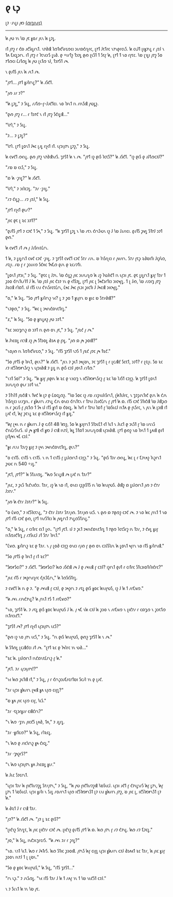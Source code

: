 # 𐑞 𐑧𐑜 

𐑚𐑲 ·𐑨𐑯𐑛𐑦 𐑢𐑽 [(𐑼𐑦𐑡𐑦𐑯𐑩𐑤)](https://galactanet.com/oneoff/theegg_mod.html)

---

𐑿 𐑢𐑻 𐑪𐑯 𐑘𐑹 𐑢𐑱 𐑣𐑴𐑥 𐑢𐑧𐑯 𐑿 𐑛𐑲𐑛.

𐑦𐑑 𐑢𐑳𐑟 𐑩 𐑒𐑸 𐑨𐑒𐑕𐑦𐑛𐑩𐑯𐑑. 𐑯𐑳𐑔𐑦𐑙 𐑐𐑼𐑑𐑦𐑒𐑘𐑩𐑤𐑼𐑤𐑦 𐑮𐑦𐑥𐑸𐑒𐑩𐑚𐑩𐑤, 𐑚𐑳𐑑 𐑓𐑱𐑑𐑩𐑤 𐑯𐑳𐑯𐑞𐑩𐑤𐑧𐑕. 𐑿 𐑤𐑧𐑓𐑑 𐑚𐑦𐑣𐑲𐑯𐑛 𐑩 𐑢𐑲𐑓 𐑯 𐑑𐑵 𐑗𐑦𐑤𐑛𐑮𐑩𐑯. 𐑦𐑑 𐑢𐑳𐑟 𐑩 𐑐𐑱𐑯𐑤𐑩𐑕 𐑛𐑧𐑔. 𐑞 ⸰𐑦𐑥𐑑𐑟 𐑑𐑮𐑲𐑛 𐑞𐑺 𐑚𐑧𐑕𐑑 𐑑 𐑕𐑱𐑝 𐑿, 𐑚𐑳𐑑 𐑑 𐑯𐑴 𐑩𐑝𐑱𐑤. 𐑘𐑹 𐑚𐑪𐑛𐑦 𐑢𐑳𐑟 𐑕𐑴 𐑳𐑑𐑼𐑤𐑦 𐑖𐑨𐑑𐑼𐑛 𐑿 𐑢𐑻 𐑚𐑧𐑑𐑼 𐑪𐑓, 𐑑𐑮𐑳𐑕𐑑 𐑥𐑰.

𐑯 𐑞𐑨𐑑𐑕 𐑢𐑧𐑯 𐑿 𐑥𐑧𐑑 𐑥𐑰.

"𐑢𐑳𐑑... 𐑢𐑳𐑑 𐑣𐑨𐑐𐑩𐑯𐑛?" 𐑿 𐑨𐑕𐑒𐑑.

"𐑢𐑺 𐑨𐑥 𐑲?"

"𐑿 𐑛𐑲𐑛," 𐑲 𐑕𐑧𐑛, 𐑥𐑨𐑑𐑼-𐑝-𐑓𐑨𐑒𐑑𐑤𐑦. 𐑯𐑴 𐑐𐑶𐑯𐑑 𐑦𐑯 𐑥𐑦𐑯𐑕𐑦𐑙 𐑢𐑻𐑛𐑟.

"𐑞𐑺 𐑢𐑳𐑟 𐑩... 𐑩 𐑑𐑮𐑳𐑒 𐑯 𐑦𐑑 𐑢𐑳𐑟 𐑕𐑒𐑦𐑛𐑦𐑙..."

"𐑘𐑳𐑐," 𐑲 𐑕𐑧𐑛.

"𐑲... 𐑲 𐑛𐑲𐑛?"

"𐑘𐑳𐑐. 𐑚𐑳𐑑 𐑛𐑴𐑯𐑑 𐑓𐑰𐑤 𐑚𐑨𐑛 𐑩𐑚𐑬𐑑 𐑦𐑑. 𐑧𐑝𐑮𐑦𐑢𐑳𐑯 𐑛𐑲𐑟," 𐑲 𐑕𐑧𐑛.

𐑿 𐑤𐑫𐑒𐑑 𐑼𐑬𐑯𐑛. 𐑞𐑺 𐑢𐑳𐑟 𐑯𐑳𐑔𐑦𐑙𐑯𐑩𐑕. 𐑡𐑳𐑕𐑑 𐑿 𐑯 𐑥𐑰. "𐑢𐑳𐑑 𐑦𐑟 𐑞𐑦𐑕 𐑐𐑤𐑱𐑕?" 𐑿 𐑨𐑕𐑒𐑑. "𐑦𐑟 𐑞𐑦𐑕 𐑞 𐑨𐑓𐑑𐑼𐑤𐑲𐑓?"

"𐑥𐑹 𐑹 𐑤𐑧𐑕," 𐑲 𐑕𐑧𐑛.

"𐑸 𐑿 ·𐑜𐑪𐑛?" 𐑿 𐑨𐑕𐑒𐑑.

"𐑘𐑳𐑐," 𐑲 𐑮𐑦𐑐𐑤𐑲𐑛. "𐑲𐑥 ·𐑜𐑪𐑛."

"𐑥𐑲 𐑒𐑦𐑛𐑟... 𐑥𐑲 𐑢𐑲𐑓," 𐑿 𐑕𐑧𐑛.

"𐑢𐑳𐑑 𐑩𐑚𐑬𐑑 𐑞𐑧𐑥?"

"𐑢𐑦𐑤 𐑞𐑱 𐑚 𐑷𐑤 𐑮𐑲𐑑?"

"𐑞𐑨𐑑𐑕 𐑢𐑳𐑑 𐑲 𐑤𐑲𐑒 𐑑 𐑕𐑰," 𐑲 𐑕𐑧𐑛. "𐑿 𐑡𐑳𐑕𐑑 𐑛𐑲𐑛 𐑯 𐑘𐑹 𐑥𐑱𐑯 𐑒𐑩𐑯𐑕𐑻𐑯 𐑦𐑟 𐑓 𐑘𐑹 𐑓𐑨𐑥𐑦𐑤𐑦. 𐑞𐑨𐑑𐑕 𐑜𐑫𐑛 𐑕𐑑𐑳𐑓 𐑮𐑲𐑑 𐑞𐑺."

𐑿 𐑤𐑫𐑒𐑑 𐑨𐑑 𐑥𐑰 𐑢 𐑓𐑨𐑕𐑦𐑯𐑱𐑖𐑩𐑯.

𐑑 𐑿, 𐑲 𐑛𐑦𐑛𐑩𐑯𐑑 𐑤𐑫𐑒 𐑤𐑲𐑒 ·𐑜𐑪𐑛. 𐑲 𐑡𐑳𐑕𐑑 𐑤𐑫𐑒𐑑 𐑤𐑲𐑒 𐑕𐑳𐑥 𐑥𐑨𐑯. 𐑹 𐑐𐑪𐑕𐑩𐑚𐑤𐑦 𐑩 𐑢𐑫𐑥𐑩𐑯. 𐑕𐑳𐑥 𐑝𐑱𐑜 𐑷𐑔𐑹𐑦𐑑𐑦 𐑓𐑦𐑜𐑘𐑼, 𐑥𐑱𐑚𐑦. 𐑥𐑹 𐑝 𐑩 𐑜𐑮𐑨𐑥𐑼 𐑕𐑒𐑵𐑤 𐑑𐑰𐑗𐑼 𐑞𐑨𐑯 𐑞 𐑷𐑤𐑥𐑲𐑑𐑦.

"𐑛𐑴𐑯𐑑 𐑢𐑳𐑮𐑦," 𐑲 𐑕𐑧𐑛. "𐑞𐑱𐑤 𐑚 𐑓𐑲𐑯. 𐑘𐑹 𐑒𐑦𐑛𐑟 𐑢𐑦𐑤 𐑮𐑦𐑥𐑧𐑥𐑚𐑼 𐑿 𐑨𐑟 𐑐𐑻𐑓𐑦𐑒𐑑 𐑦𐑯 𐑧𐑝𐑮𐑦 𐑢𐑱. 𐑞𐑱 𐑛𐑦𐑛𐑩𐑯𐑑 𐑣𐑨𐑝 𐑑𐑲𐑥 𐑑 𐑜𐑮𐑴 𐑒𐑩𐑯𐑑𐑧𐑥𐑐𐑑 𐑓 𐑿. 𐑘𐑹 𐑢𐑲𐑓 𐑢𐑦𐑤 𐑒𐑮𐑲 𐑪𐑯 𐑞 𐑬𐑑𐑕𐑲𐑛, 𐑚𐑳𐑑 𐑢𐑦𐑤 𐑚 𐑕𐑰𐑒𐑮𐑩𐑑𐑤𐑦 𐑮𐑦𐑤𐑰𐑝𐑛. 𐑑 𐑚 𐑓𐑺, 𐑘𐑹 𐑥𐑨𐑮𐑦𐑡 𐑢𐑳𐑟 𐑓𐑷𐑤𐑦𐑙 𐑩𐑐𐑸𐑑. 𐑦𐑓 𐑦𐑑𐑕 𐑧𐑯𐑦 𐑒𐑪𐑯𐑕𐑩𐑤𐑱𐑖𐑩𐑯, 𐑖𐑰𐑤 𐑓𐑰𐑤 𐑝𐑧𐑮𐑦 𐑜𐑦𐑤𐑑𐑦 𐑓 𐑓𐑰𐑤𐑦𐑙 𐑮𐑦𐑤𐑰𐑝𐑛."

"𐑴," 𐑿 𐑕𐑧𐑛. "𐑕𐑴 𐑢𐑳𐑑 𐑣𐑨𐑐𐑩𐑯𐑟 𐑯𐑬? 𐑛 𐑲 𐑜𐑴 𐑑 𐑣𐑧𐑝𐑩𐑯 𐑹 𐑣𐑧𐑤 𐑹 𐑕𐑳𐑥𐑔𐑦𐑙?"

"𐑯𐑲𐑞𐑼," 𐑲 𐑕𐑧𐑛. "𐑿𐑤 𐑚 𐑮𐑰𐑦𐑯𐑒𐑸𐑯𐑱𐑑𐑩𐑛."

"𐑭," 𐑿 𐑕𐑧𐑛. "𐑕𐑴 𐑞 𐑣𐑦𐑯𐑛𐑵𐑟 𐑢𐑻 𐑮𐑲𐑑."

"𐑷𐑤 𐑮𐑦𐑤𐑦𐑡𐑩𐑯𐑟 𐑸 𐑮𐑲𐑑 𐑦𐑯 𐑞𐑺 𐑴𐑯 𐑢𐑱," 𐑲 𐑕𐑧𐑛. "𐑢𐑷𐑒 𐑢 𐑥𐑰."

𐑿 𐑓𐑪𐑤𐑴𐑛 𐑩𐑤𐑪𐑙 𐑨𐑟 𐑢𐑰 𐑕𐑑𐑮𐑴𐑛 𐑔𐑮𐑵 𐑞 𐑝𐑶𐑛. "𐑢𐑺 𐑸 𐑢𐑰 𐑜𐑴𐑦𐑙?"

"𐑯𐑴𐑢𐑺 𐑦𐑯 𐑐𐑼𐑑𐑦𐑒𐑘𐑩𐑤𐑼," 𐑲 𐑕𐑧𐑛. "𐑦𐑑𐑕 𐑡𐑳𐑕𐑑 𐑯𐑲𐑕 𐑑 𐑢𐑷𐑒 𐑢𐑲𐑤 𐑢𐑰 𐑑𐑷𐑒."

"𐑕𐑴 𐑢𐑳𐑑𐑕 𐑞 𐑐𐑶𐑯𐑑, 𐑞𐑧𐑯?" 𐑿 𐑨𐑕𐑒𐑑. "𐑢𐑧𐑯 𐑲 𐑜𐑧𐑑 𐑮𐑰𐑚𐑹𐑯, 𐑲𐑤 𐑡𐑳𐑕𐑑 𐑚 𐑩 𐑚𐑤𐑨𐑙𐑒 𐑕𐑤𐑱𐑑, 𐑮𐑲𐑑? 𐑩 𐑚𐑱𐑚𐑦. 𐑕𐑴 𐑷𐑤 𐑥𐑲 𐑦𐑒𐑕𐑐𐑽𐑾𐑯𐑕𐑩𐑟 𐑯 𐑧𐑝𐑮𐑦𐑔𐑦𐑙 𐑲 𐑛𐑦𐑛 𐑦𐑯 𐑞𐑦𐑕 𐑤𐑲𐑓 𐑢𐑴𐑯𐑑 𐑥𐑨𐑑𐑼."

"𐑯𐑪𐑑 𐑕𐑴!" 𐑲 𐑕𐑧𐑛. "𐑿 𐑣𐑨𐑝 𐑢𐑦𐑞𐑦𐑯 𐑿 𐑷𐑤 𐑞 𐑯𐑪𐑤𐑦𐑡 𐑯 𐑦𐑒𐑕𐑐𐑽𐑾𐑯𐑕𐑩𐑟 𐑝 𐑷𐑤 𐑘𐑹 𐑐𐑨𐑕𐑑 𐑤𐑲𐑝𐑟. 𐑿 𐑡𐑳𐑕𐑑 𐑛𐑴𐑯𐑑 𐑮𐑦𐑥𐑧𐑥𐑚𐑼 𐑞𐑧𐑥 𐑮𐑲𐑑 𐑯𐑬."

𐑲 𐑕𐑑𐑪𐑐𐑑 𐑢𐑷𐑒𐑦𐑙 𐑯 𐑑𐑫𐑒 𐑿 𐑚𐑲 𐑞 𐑖𐑴𐑤𐑛𐑼𐑟. "𐑘𐑹 𐑕𐑴𐑤 𐑦𐑟 𐑥𐑹 𐑥𐑨𐑜𐑯𐑦𐑓𐑦𐑕𐑩𐑯𐑑, 𐑚𐑿𐑑𐑦𐑓𐑩𐑤, 𐑯 𐑡𐑲𐑜𐑨𐑯𐑑𐑦𐑒 𐑞𐑨𐑯 𐑿 𐑒𐑨𐑯 𐑐𐑪𐑕𐑩𐑚𐑤𐑦 𐑦𐑥𐑨𐑡𐑦𐑯. 𐑩 𐑣𐑿𐑥𐑩𐑯 𐑥𐑲𐑯𐑛 𐑒𐑨𐑯 𐑴𐑯𐑤𐑦 𐑒𐑩𐑯𐑑𐑱𐑯 𐑩 𐑑𐑲𐑯𐑦 𐑓𐑮𐑨𐑒𐑖𐑩𐑯 𐑝 𐑢𐑳𐑑 𐑿 𐑸. 𐑦𐑑𐑕 𐑤𐑲𐑒 𐑕𐑑𐑦𐑒𐑦𐑙 𐑘𐑹 𐑓𐑦𐑙𐑜𐑼 𐑦𐑯 𐑩 𐑜𐑤𐑨𐑕 𐑝 𐑢𐑷𐑑𐑼 𐑑 𐑕𐑰 𐑦𐑓 𐑦𐑑𐑕 𐑣𐑪𐑑 𐑹 𐑒𐑴𐑤𐑛. 𐑿 𐑐𐑫𐑑 𐑩 𐑑𐑲𐑯𐑦 𐑐𐑸𐑑 𐑝 𐑘𐑹𐑕𐑧𐑤𐑓 𐑦𐑯𐑑𐑵 𐑞 𐑝𐑧𐑕𐑩𐑤, 𐑯 𐑢𐑧𐑯 𐑿 𐑚𐑮𐑦𐑙 𐑦𐑑 𐑚𐑨𐑒 𐑬𐑑, 𐑿𐑝 𐑜𐑱𐑯𐑛 𐑷𐑤 𐑞 𐑦𐑒𐑕𐑐𐑽𐑾𐑯𐑕𐑩𐑟 𐑦𐑑 𐑣𐑨𐑛."

"𐑿𐑝 𐑚𐑰𐑯 𐑦𐑯 𐑩 𐑣𐑿𐑥𐑩𐑯 𐑓 𐑞 𐑤𐑨𐑕𐑑 48 𐑘𐑽𐑟, 𐑕𐑴 𐑿 𐑣𐑨𐑝𐑩𐑯𐑑 𐑕𐑑𐑮𐑧𐑗𐑑 𐑬𐑑 𐑘𐑧𐑑 𐑯 𐑓𐑧𐑤𐑑 𐑞 𐑮𐑧𐑕𐑑 𐑝 𐑘𐑹 𐑦𐑥𐑧𐑯𐑕 𐑒𐑪𐑯𐑖𐑩𐑕𐑯𐑩𐑕. 𐑦𐑓 𐑢𐑰 𐑣𐑳𐑙 𐑬𐑑 𐑣𐑽 𐑓 𐑤𐑪𐑙 𐑦𐑯𐑳𐑓, 𐑿𐑛 𐑕𐑑𐑸𐑑 𐑮𐑦𐑥𐑧𐑥𐑚𐑼𐑦𐑙 𐑧𐑝𐑮𐑦𐑔𐑦𐑙. 𐑚𐑳𐑑 𐑞𐑺𐑟 𐑯𐑴 𐑐𐑶𐑯𐑑 𐑑 𐑛𐑵𐑦𐑙 𐑞𐑨𐑑 𐑚𐑦𐑑𐑢𐑰𐑯 𐑰𐑗 𐑤𐑲𐑓."

"𐑣𐑬 𐑥𐑧𐑯𐑦 𐑑𐑲𐑥𐑟 𐑣𐑨𐑝 𐑲 𐑚𐑰𐑯 𐑮𐑰𐑦𐑯𐑒𐑸𐑯𐑱𐑑𐑩𐑛, 𐑞𐑧𐑯?"

"𐑴 𐑤𐑪𐑑𐑕. 𐑤𐑪𐑑𐑕 𐑯 𐑤𐑪𐑑𐑕. 𐑯 𐑦𐑯 𐑑 𐑤𐑪𐑑𐑕 𐑝 𐑛𐑦𐑓𐑼𐑩𐑯𐑑 𐑤𐑲𐑝𐑟." 𐑲 𐑕𐑧𐑛. "𐑞𐑦𐑕 𐑑𐑲𐑥 𐑼𐑬𐑯𐑛, 𐑿𐑤 𐑚 𐑩 𐑗𐑲𐑯𐑰𐑟 𐑐𐑧𐑟𐑩𐑯𐑑 𐑜𐑻𐑤 𐑦𐑯 540 ⸰𐑨𐑛."

"𐑢𐑱𐑑, 𐑢𐑳𐑑?" 𐑿 𐑕𐑑𐑨𐑥𐑼𐑛. "𐑿𐑼 𐑕𐑧𐑯𐑛𐑦𐑙 𐑥𐑰 𐑚𐑨𐑒 𐑦𐑯 𐑑𐑲𐑥?"

"𐑢𐑧𐑤, 𐑲 𐑜𐑧𐑕 𐑑𐑧𐑒𐑯𐑦𐑒𐑤𐑦. 𐑑𐑲𐑥, 𐑨𐑟 𐑿 𐑯𐑴 𐑦𐑑, 𐑴𐑯𐑤𐑦 𐑦𐑜𐑟𐑦𐑕𐑑𐑕 𐑦𐑯 𐑘𐑹 𐑿𐑯𐑦𐑝𐑻𐑕. 𐑔𐑦𐑙𐑟 𐑸 𐑛𐑦𐑓𐑼𐑩𐑯𐑑 𐑢𐑺 𐑲 𐑒𐑳𐑥 𐑓𐑮𐑳𐑥."

"𐑢𐑺 𐑿 𐑒𐑳𐑥 𐑓𐑮𐑳𐑥?" 𐑿 𐑕𐑧𐑛.

"𐑴 𐑖𐑫𐑼," 𐑲 𐑦𐑒𐑕𐑐𐑤𐑱𐑯𐑛, "𐑲 𐑒𐑳𐑥 𐑓𐑮𐑳𐑥 𐑕𐑳𐑥𐑢𐑺. 𐑕𐑳𐑥𐑢𐑺 𐑧𐑤𐑕. 𐑯 𐑞𐑺 𐑸 𐑳𐑞𐑼𐑟 𐑤𐑲𐑒 𐑥𐑰. 𐑲 𐑯𐑴 𐑿𐑤 𐑢𐑪𐑯𐑑 𐑑 𐑯𐑴 𐑢𐑳𐑑 𐑦𐑑𐑕 𐑤𐑲𐑒 𐑞𐑺, 𐑚𐑳𐑑 𐑪𐑯𐑩𐑕𐑑𐑤𐑦 𐑿 𐑢𐑫𐑛𐑩𐑯𐑑 𐑳𐑯𐑛𐑼𐑕𐑑𐑨𐑯𐑛."

"𐑴," 𐑿 𐑕𐑧𐑛, 𐑩 𐑤𐑦𐑑𐑩𐑤 𐑤𐑧𐑑 𐑛𐑬𐑯. "𐑚𐑳𐑑 𐑢𐑱𐑑. 𐑦𐑓 𐑲 𐑜𐑧𐑑 𐑮𐑰𐑦𐑯𐑒𐑸𐑯𐑱𐑑𐑩𐑛 𐑑 𐑳𐑞𐑼 𐑐𐑤𐑱𐑕𐑩𐑟 𐑦𐑯 𐑑𐑲𐑥, 𐑲 𐑒𐑫𐑛 𐑣𐑨𐑝 𐑦𐑯𐑑𐑼𐑨𐑒𐑑𐑩𐑛 𐑢 𐑥𐑲𐑕𐑧𐑤𐑓 𐑨𐑑 𐑕𐑳𐑥 𐑐𐑶𐑯𐑑."

"𐑖𐑫𐑼. 𐑣𐑨𐑐𐑩𐑯𐑟 𐑷𐑤 𐑞 𐑑𐑲𐑥. 𐑯 𐑢 𐑚𐑴𐑔 𐑤𐑲𐑝𐑟 𐑴𐑯𐑤𐑦 𐑩𐑢𐑺 𐑝 𐑞𐑺 𐑴𐑯 𐑤𐑲𐑓𐑕𐑐𐑨𐑯 𐑿 𐑛𐑴𐑯𐑑 𐑰𐑝𐑩𐑯 𐑯𐑴 𐑦𐑑𐑕 𐑣𐑨𐑐𐑩𐑯𐑦𐑙."

"𐑕𐑴 𐑢𐑳𐑑𐑕 𐑞 𐑐𐑶𐑯𐑑 𐑝 𐑦𐑑 𐑷𐑤?"

"𐑕𐑽𐑾𐑕𐑤𐑦?" 𐑲 𐑨𐑕𐑒𐑑. "𐑕𐑽𐑾𐑕𐑤𐑦? 𐑿𐑼 𐑨𐑕𐑒𐑦𐑙 𐑥𐑰 𐑓 𐑞 𐑥𐑰𐑯𐑦𐑙 𐑝 𐑤𐑲𐑓? 𐑦𐑟𐑩𐑯𐑑 𐑞𐑨𐑑 𐑩 𐑤𐑦𐑑𐑩𐑤 𐑕𐑑𐑧𐑮𐑦𐑴𐑑𐑦𐑐𐑦𐑒𐑩𐑤?"

"𐑢𐑧𐑤 𐑦𐑑𐑕 𐑩 𐑮𐑰𐑟𐑩𐑯𐑩𐑚𐑩𐑤 𐑒𐑢𐑧𐑕𐑗𐑩𐑯," 𐑿 𐑐𐑼𐑕𐑦𐑕𐑑𐑩𐑛.

𐑲 𐑤𐑫𐑒𐑑 𐑿 𐑦𐑯 𐑞 𐑲. "𐑞 𐑥𐑰𐑯𐑦𐑙 𐑝 𐑤𐑲𐑓, 𐑞 𐑮𐑰𐑟𐑩𐑯 𐑲 𐑥𐑱𐑛 𐑞𐑦𐑕 𐑣𐑴𐑤 𐑿𐑯𐑦𐑝𐑻𐑕, 𐑦𐑟 𐑓 𐑿 𐑑 𐑥𐑩𐑗𐑫𐑼."

"𐑿 𐑥𐑰𐑯 𐑥𐑨𐑯𐑒𐑲𐑯𐑛? 𐑿 𐑢𐑪𐑯𐑑 𐑳𐑕 𐑑 𐑥𐑩𐑗𐑫𐑼?"

"𐑯𐑴, 𐑡𐑳𐑕𐑑 𐑿. 𐑲 𐑥𐑱𐑛 𐑞𐑦𐑕 𐑣𐑴𐑤 𐑿𐑯𐑦𐑝𐑻𐑕 𐑓 𐑿. 𐑢 𐑰𐑗 𐑯𐑿 𐑤𐑲𐑓 𐑿 𐑜𐑮𐑴 𐑯 𐑥𐑩𐑗𐑫𐑼 𐑯 𐑚𐑦𐑒𐑳𐑥 𐑩 𐑤𐑸𐑡𐑼 𐑯 𐑜𐑮𐑱𐑑𐑼 𐑦𐑯𐑑𐑩𐑤𐑧𐑒𐑑."

"𐑡𐑳𐑕𐑑 𐑥𐑰? 𐑢𐑳𐑑 𐑩𐑚𐑬𐑑 𐑧𐑝𐑮𐑦𐑢𐑳𐑯 𐑧𐑤𐑕?"

"𐑞𐑺 𐑦𐑟 𐑯𐑴 𐑢𐑳𐑯 𐑧𐑤𐑕," 𐑲 𐑕𐑧𐑛. "𐑦𐑯 𐑞𐑦𐑕 𐑿𐑯𐑦𐑝𐑻𐑕, 𐑞𐑺𐑟 𐑡𐑳𐑕𐑑 𐑿 𐑯 𐑥𐑰."

𐑿 𐑕𐑑𐑺𐑛 𐑚𐑤𐑨𐑙𐑒𐑤𐑦 𐑨𐑑 𐑥𐑰. "𐑚𐑳𐑑 𐑷𐑤 𐑞 𐑐𐑰𐑐𐑩𐑤 𐑪𐑯 𐑻𐑔..."

"𐑷𐑤 𐑿. 𐑛𐑦𐑓𐑼𐑩𐑯𐑑 𐑦𐑯𐑒𐑸𐑯𐑱𐑖𐑩𐑯𐑟 𐑝 𐑿."

"𐑢𐑱𐑑. 𐑲𐑥 _𐑧𐑝𐑮𐑦𐑢𐑳𐑯_!?"

"𐑯𐑬 𐑿𐑼 𐑜𐑧𐑑𐑦𐑙 𐑦𐑑," 𐑲 𐑕𐑧𐑛, 𐑢 𐑩 𐑒𐑩𐑯𐑜𐑮𐑨𐑗𐑩𐑤𐑩𐑑𐑹𐑦 𐑕𐑤𐑨𐑐 𐑪𐑯 𐑞 𐑚𐑨𐑒.

"𐑲𐑥 𐑧𐑝𐑮𐑦 𐑣𐑿𐑥𐑩𐑯 𐑚𐑰𐑦𐑙 𐑣𐑵 𐑧𐑝𐑼 𐑤𐑦𐑝𐑛?"

"𐑹 𐑣𐑵 𐑢𐑦𐑤 𐑧𐑝𐑼 𐑤𐑦𐑝, 𐑘𐑧𐑕."

"𐑲𐑥 ·𐑱𐑚𐑮𐑩𐑣𐑨𐑥 𐑤𐑦𐑙𐑒𐑩𐑯?"

"𐑯 𐑿𐑼 ·𐑡𐑪𐑯 𐑢𐑦𐑤𐑒𐑕 𐑚𐑵𐑔, 𐑑𐑵," 𐑲 𐑨𐑛𐑩𐑛.

"𐑲𐑥 ·𐑣𐑦𐑑𐑤𐑼?" 𐑿 𐑕𐑧𐑛, 𐑩𐑐𐑷𐑤𐑛.

"𐑯 𐑿𐑼 𐑞 𐑥𐑦𐑤𐑘𐑩𐑯𐑟 𐑣𐑰 𐑒𐑦𐑤𐑛."

"𐑲𐑥 ·𐑡𐑰𐑟𐑩𐑕?"

"𐑯 𐑿𐑼 𐑧𐑝𐑮𐑦𐑢𐑳𐑯 𐑣𐑵 𐑓𐑪𐑤𐑴𐑛 𐑣𐑦𐑥."

𐑿 𐑓𐑧𐑤 𐑕𐑲𐑤𐑩𐑯𐑑.

"𐑧𐑝𐑮𐑦 𐑑𐑲𐑥 𐑿 𐑝𐑦𐑒𐑑𐑦𐑥𐑲𐑟𐑛 𐑕𐑳𐑥𐑢𐑳𐑯," 𐑲 𐑕𐑧𐑛, "𐑿 𐑢𐑻 𐑝𐑦𐑒𐑑𐑦𐑥𐑲𐑟𐑦𐑙 𐑘𐑹𐑕𐑧𐑤𐑓. 𐑧𐑝𐑮𐑦 𐑨𐑒𐑑 𐑝 𐑒𐑲𐑯𐑛𐑯𐑩𐑕 𐑿𐑝 𐑛𐑳𐑯, 𐑿𐑝 𐑛𐑳𐑯 𐑑 𐑘𐑹𐑕𐑧𐑤𐑓. 𐑧𐑝𐑮𐑦 𐑣𐑨𐑐𐑦 𐑯 𐑕𐑨𐑛 𐑥𐑴𐑥𐑩𐑯𐑑 𐑧𐑝𐑼 𐑦𐑒𐑕𐑐𐑽𐑾𐑯𐑕𐑑 𐑚𐑲 𐑧𐑯𐑦 𐑣𐑿𐑥𐑩𐑯 𐑢𐑳𐑟, 𐑹 𐑢𐑦𐑤 𐑚, 𐑦𐑒𐑕𐑐𐑽𐑾𐑯𐑕𐑑 𐑚𐑲 𐑿."

𐑿 𐑔𐑷𐑑 𐑓 𐑩 𐑤𐑪𐑙 𐑑𐑲𐑥.

"𐑢𐑲?" 𐑿 𐑨𐑕𐑒𐑑 𐑥𐑰. "𐑢𐑲 𐑛 𐑷𐑤 𐑞𐑦𐑕?"

"𐑚𐑦𐑒𐑪𐑟 𐑕𐑳𐑥𐑛𐑱, 𐑿 𐑢𐑦𐑤 𐑚𐑦𐑒𐑳𐑥 𐑤𐑲𐑒 𐑥𐑰. 𐑚𐑦𐑒𐑪𐑟 𐑞𐑨𐑑𐑕 𐑢𐑳𐑑 𐑿 𐑸. 𐑿𐑼 𐑢𐑳𐑯 𐑝 𐑥𐑲 𐑒𐑲𐑯𐑛. 𐑿𐑼 𐑥𐑲 𐑗𐑲𐑤𐑛."

"𐑢𐑴," 𐑿 𐑕𐑧𐑛, 𐑦𐑯𐑒𐑮𐑧𐑡𐑩𐑤𐑩𐑕. "𐑿 𐑥𐑰𐑯 𐑲𐑥 𐑩 𐑜𐑪𐑛?"

"𐑯𐑴. 𐑯𐑪𐑑 𐑘𐑧𐑑. 𐑿𐑼 𐑩 𐑓𐑰𐑑𐑩𐑕. 𐑿𐑼 𐑕𐑑𐑦𐑤 𐑜𐑮𐑴𐑦𐑙. 𐑢𐑳𐑯𐑕 𐑿𐑝 𐑤𐑦𐑝𐑛 𐑧𐑝𐑮𐑦 𐑣𐑿𐑥𐑩𐑯 𐑤𐑲𐑓 𐑔𐑮𐑵𐑬𐑑 𐑷𐑤 𐑑𐑲𐑥, 𐑿 𐑢𐑦𐑤 𐑣𐑨𐑝 𐑜𐑮𐑴𐑯 𐑦𐑯𐑳𐑓 𐑑 𐑚 𐑚𐑹𐑯."

"𐑕𐑴 𐑞 𐑣𐑴𐑤 𐑿𐑯𐑦𐑝𐑻𐑕," 𐑿 𐑕𐑧𐑛, "𐑦𐑑𐑕 𐑡𐑳𐑕𐑑..."

"𐑩𐑯 𐑧𐑜." 𐑲 𐑨𐑯𐑕𐑼𐑛. "𐑯𐑬 𐑦𐑑𐑕 𐑑𐑲𐑥 𐑓 𐑿 𐑑 𐑥𐑵𐑝 𐑪𐑯 𐑑 𐑘𐑹 𐑯𐑧𐑒𐑕𐑑 𐑤𐑲𐑓."

𐑯 𐑲 𐑕𐑧𐑯𐑑 𐑿 𐑪𐑯 𐑘𐑹 𐑢𐑱.
